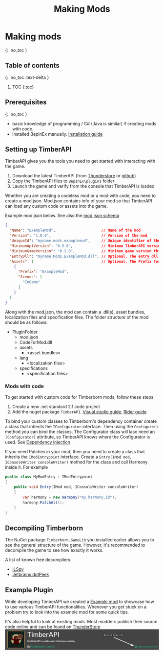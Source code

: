 ﻿---
title: Making Mods
permalink: /making_mods/
nav_order: -80
layout: page
has_toc: true
divider: true
has_children: true
---
# Making mods
{: .no_toc }

## Table of contents
{: .no_toc .text-delta }

1. TOC
{:toc}

## Prerequisites
{: .no_toc }
- basic knowledge of programming / C# (Java is similar) if creating mods with code.
- installed BepInEx manually. [Installation guide](/using_mods/manual_install/)

## Setting up TimberAPI
TimberAPI gives you the tools you need to get started with interacting with the game.

1. Download the latest TimberAPI (from [Thunderstore](https://timberborn.thunderstore.io/package/Timberborn_Central/TimberAPI/) or [github](https://github.com/Timberborn-Modding-Central/TimberAPI))
1. Copy the TimberAPI files to `BepInEx\plugins` folder
1. Launch the game and verify from the console that TimberAPI is loaded 

Whether you are creating a codeless mod or a mod with code, you need to create a mod.json. Mod.json contains info of your mod so that TimberAPI can load any custom code or assets into the game.

Example mod.json below. See also the [mod.json schema](/making_mods/mod_json/)
```json
{
  "Name": "ExampleMod",                     // Name of the mod
  "Version": "1.0.0",                       // Version of the mod
  "UniqueId": "myname.mods.examplemod",     // Unique identifier of the mod
  "MinimumApiVersion": "0.5.0",             // Minimun TimberAPI version this mod needs
  "MinimumGameVersion": "0.2.8",            // Minimun game version this mod needs (0.2.8 is the lowest that works with TimberAPI v0.5)
  "EntryDll": "myname.Mods.ExampleMod.dll", // Optional. The entry dll if the mod has custom code
  "Assets": [                               // Optional. The Prefix for the asset bundle and the scenes where they should be loaded. 
    {
      "Prefix": "ExampleMod",
      "Scenes": [
        "InGame"
      ]
    }
  ]
}
```

Along with the mod.json, the mod can contain a .dll(s), asset bundles, localization files and specification files. The folder structure of the mod should be as follows:
- PluginFolder
    - mod.json
    - CodeForMod.dll
    - assets
        - &lt;asset bundles>
    - lang
        - &lt;localization files>
    - specifications
        - &lt;specification files>

### Mods with code
To get started with custom code for Timberborn mods, follow these steps:
1. Create a new .net standard 2.1 code project 
1. Add the nuget package `TimberAPI`. [Visual studio guide](https://docs.microsoft.com/en-us/nuget/quickstart/install-and-use-a-package-in-visual-studio), [Rider guide](https://www.jetbrains.com/help/rider/Using_NuGet.html)

To bind your custom classes to Timberborn's dependency container create a class that inherits the `IConfigurator` interface. Then using the `Configure()` method you can bind 
the classes. The Configurator class will laso need an `[Configurator]` attribute, so TimberAPI knows where the Configurator is used. See [Dependency injection](/../dependency_injection/)

If you need Patches in your mod, then you need to create a class that inherits the `IModEntrypoint` interface. Create a `Entry(IMod mod, IConsoleWriter consoleWriter)` method 
for the class and call Harmony inside it. For example
```csharp
public class MyModEntry : IModEntrypoint
{
    public void Entry(IMod mod, IConsoleWriter consoleWriter)
    {
        var harmony = new Harmony("my.harmony.id");
        harmony.PatchAll();
    }
}
```

## Decompiling Timberborn
The NuGet package `Timberborn.GameLib` you installed earlier allows you to see the general structure of the game. 
However, it's recommended to decompile the game to see how exactly it works.  
  
A list of known free decompilers:
- [ILSpy](https://github.com/icsharpcode/ILSpy)
- [Jetbrains dotPeek](https://www.jetbrains.com/decompiler/)

## Example Plugin
While developing TimberAPI we created a [Example mod](https://github.com/Timberborn-Modding-Central/TimberAPI/tree/main/TimberAPIExample) to showcase how to use various TimberAPI functionalities.
Whenever you get stuck on a problem try to look into the example mod for some quick tips.  
  
It's also helpful to look at existing mods. Most modders publish their source code online and can be found on [ThunderStore](https://timberborn.thunderstore.io/)
![](/assets/images/source_link.png)

